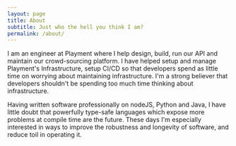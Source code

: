 ```yaml
---
layout: page
title: About
subtitle: Just who the hell you think I am?
permalink: /about/
---
```


I am an engineer at Playment where I help design, build, run our API and maintain our crowd-sourcing platform. I have helped setup and manage Playment's Infrastructure, setup CI/CD so that developers spend as little time on worrying about maintaining infrastructure.
I'm a strong believer that developers shouldn't be spending too much time thinking about infrastructure.

Having written software professionally on nodeJS, Python and Java, I have little doubt that powerfully type-safe languages which expose more problems at compile time are the future.
These days I'm especially interested in ways to improve the robustness and longevity of software, and reduce toil in operating it.